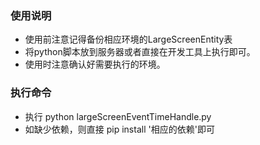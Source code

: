 ### 使用说明
- 使用前注意记得备份相应环境的LargeScreenEntity表
- 将python脚本放到服务器或者直接在开发工具上执行即可。
-  使用时注意确认好需要执行的环境。

### 执行命令
- 执行 python largeScreenEventTimeHandle.py 
- 如缺少依赖，则直接 pip install '相应的依赖'即可